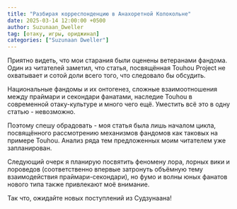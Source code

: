 ```yaml
---
title: "Разбирая корреспонденцию в Анахоретной Колокольне"
date: 2025-03-14 12:00:00 +0500
author: Suzunaan_Dweller
tag: [отаку, игры, ориджинал]
categories: ["Suzunaan Dweller"]
---
```


Приятно видеть, что мои старания были оценены ветеранами фандома. Один из читателей заметил, что статья, посвящённая Touhou Project не охватывает и сотой доли всего того, что следовало бы обсудить.

Национальные фандомы и их онтогенез, сложные взаимоотношения между праймари и секондари фанатами, наследие Touhou в современной отаку-культуре и много чего ещё. Уместить всё это в одну статью - невозможно. 

Поэтому спешу обрадовать - моя статья была лишь началом цикла, посвящённого рассмотрению механизмов фандомов как таковых на примере Touhou. Анализ ряда тем предложенных моим читателем уже запланирован.

Следующий очерк я планирую посвятить феномену лора, лорных вики и лороведов (соответственно впервые затронуть объёмную тему взаимодействия праймари-секондари), но фумо и волны юных фанатов нового типа также привлекают моё внимание. 

Так что, ожидайте новых поступлений из Судзунаана!

